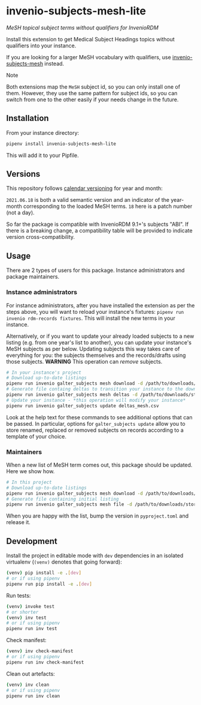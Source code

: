 # invenio-subjects-mesh-lite

*MeSH topical subject terms without qualifiers for InvenioRDM*

Install this extension to get Medical Subject Headings topics without qualifiers into your instance.

If you are looking for a larger MeSH vocabulary with qualifiers, use
[invenio-subjects-mesh](https://github.com/galterlibrary/invenio-subjects-mesh) instead.

> [!NOTE]
> Both extensions map the `MeSH` subject id, so you can only install one of them. However, they
> use the same pattern for subject ids, so you can switch from one to the other easily if your
> needs change in the future.

## Installation

From your instance directory:

```bash
pipenv install invenio-subjects-mesh-lite
```

This will add it to your Pipfile.

## Versions

This repository follows [calendar versioning](https://calver.org/) for year and month:

`2021.06.18` is both a valid semantic version and an indicator of the year-month corresponding to the loaded MeSH terms.
`18` here is a patch number (not a day).

So far the package is compatible with InvenioRDM 9.1+'s subjects "ABI". If there is a breaking change, a compatibility
table will be provided to indicate version cross-compatibility.

## Usage

There are 2 types of users for this package. Instance administrators and package maintainers.

### Instance administrators

For instance administrators, after you have installed the extension as per the steps above, you will want to reload your instance's fixtures: `pipenv run invenio rdm-records fixtures`. This will install the new terms in your instance.

Alternatively, or if you want to update your already loaded subjects to a new listing (e.g. from one year's list to another), you can update your instance's MeSH subjects as per below. Updating subjects this way takes care of everything for you: the subjects themselves and the records/drafts using those subjects. **WARNING** This operation can _remove_ subjects.

```bash
# In your instance's project
# Download up-to-date listings
pipenv run invenio galter_subjects mesh download -d /path/to/downloads/storage/ -y YEAR
# Generate file containg deltas to transition your instance to the downloaded listing
pipenv run invenio galter_subjects mesh deltas -d /path/to/downloads/storage/ -y YEAR -f topic -o deltas_mesh.csv
# Update your instance - *this operation will modify your instance*
pipenv run invenio galter_subjects update deltas_mesh.csv
```

Look at the help text for these commands to see additional options that can be passed.
In particular, options for `galter_subjects update` allow you to store renamed, replaced or removed subjects on records according to a template of your choice.


### Maintainers

When a new list of MeSH term comes out, this package should be updated. Here we show how.

```bash
# In this project
# Download up-to-date listings
pipenv run invenio galter_subjects mesh download -d /path/to/downloads/storage/ -y YEAR
# Generate file containing initial listing
pipenv run invenio galter_subjects mesh file -d /path/to/downloads/storage/ -y YEAR -f topic -o invenio_subjects_mesh_lite/vocabularies/subjects_mesh.csv
```

When you are happy with the list, bump the version in `pyproject.toml` and release it.


## Development

Install the project in editable mode with `dev` dependencies in an isolated virtualenv (`(venv)` denotes that going forward):

```bash
(venv) pip install -e .[dev]
# or if using pipenv
pipenv run pip install -e .[dev]
```

Run tests:

```bash
(venv) invoke test
# or shorter
(venv) inv test
# or if using pipenv
pipenv run inv test
```

Check manifest:

```bash
(venv) inv check-manifest
# or if using pipenv
pipenv run inv check-manifest
```

Clean out artefacts:

```bash
(venv) inv clean
# or if using pipenv
pipenv run inv clean
```
